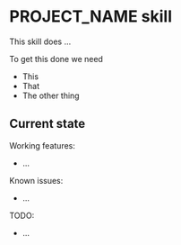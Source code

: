 # PROJECT_NAME skill

This skill does ...

To get this done we need
  - This
  - That
  - The other thing


## Current state

Working features:
 - ...

Known issues:
 - ...

TODO:
 - ...
